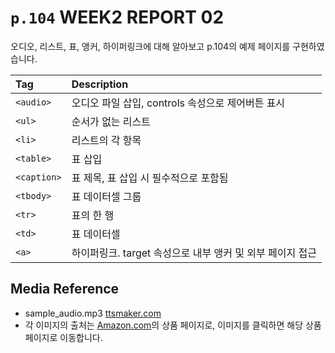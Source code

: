 # `p.104` WEEK2 REPORT 02

오디오, 리스트, 표, 앵커, 하이퍼링크에 대해 알아보고 p.104의 예제 페이지를 구현하였습니다.

|Tag|Description|
|:---|:---|
|`<audio>`|오디오 파일 삽입, controls 속성으로 제어버튼 표시|
|`<ul>`|순서가 없는 리스트|
|`<li>`|리스트의 각 항목|
|`<table>`|표 삽입|
|`<caption>`|표 제목, 표 삽입 시 필수적으로 포함됨|
|`<tbody>`|표 데이터셀 그룹|
|`<tr>`|표의 한 행|
|`<td>`|표 데이터셀|
|`<a>`|하이퍼링크. target 속성으로 내부 앵커 및 외부 페이지 접근|

## Media Reference
- sample_audio.mp3 [ttsmaker.com](https://ttsmaker.com/ko)
- 각 이미지의 출처는 [Amazon.com](https://www.amazon.com/)의 상품 페이지로, 이미지를 클릭하면 해당 상품 페이지로 이동합니다.

